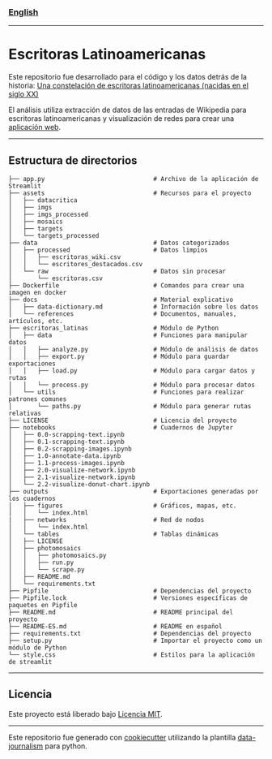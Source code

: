 ### [English](README.md)    
---

# Escritoras Latinoamericanas

Este repositorio fue desarrollado para el código y los datos detrás de la historia: [Una constelación de escritoras latinoamericanas (nacidas en el siglo XX)](https://datacritica.org/portfolio/constelaciones-de-escritoras-latinoamericanas-nacidas-en-el-siglo-xx/)

El análisis utiliza extracción de datos de las entradas de Wikipedia para escritoras latinoamericanas y visualización de redes para crear una [aplicación web](http://escritoraslatam.datacritica.org/).

---

## Estructura de directorios

```
├── app.py                              # Archivo de la aplicación de Streamlit
├── assets                              # Recursos para el proyecto
│   ├── datacritica
│   ├── imgs
│   ├── imgs_processed
│   ├── mosaics
│   ├── targets
│   └── targets_processed
├── data                                # Datos categorizados 
│   ├── processed                       # Datos limpios
│   │   ├── escritoras_wiki.csv
│   │   └── escritores_destacados.csv
│   └── raw                             # Datos sin procesar
│       └── escritoras.csv
├── Dockerfile                          # Comandos para crear una imagen en docker
├── docs                                # Material explicativo
│   ├── data-dictionary.md              # Información sobre los datos
│   └── references                      # Documentos, manuales, artículos, etc.
├── escritoras_latinas                  # Módulo de Python
│   ├── data                            # Funciones para manipular datos
│   │   ├── analyze.py                  # Módulo de análisis de datos
│   │   ├── export.py                   # Módulo para guardar exportaciones
│   │   ├── load.py                     # Módulo para cargar datos y rutas
│   │   └── process.py                  # Módulo para procesar datos
│   └── utils                           # Funciones para realizar patrones comunes
│       └── paths.py                    # Módulo para generar rutas relativas
├── LICENSE                             # Licencia del proyecto
├── notebooks                           # Cuadernos de Jupyter
│   ├── 0.0-scrapping-text.ipynb
│   ├── 0.1-scrapping-text.ipynb
│   ├── 0.2-scrapping-images.ipynb
│   ├── 1.0-annotate-data.ipynb
│   ├── 1.1-process-images.ipynb
│   ├── 2.0-visualize-network.ipynb
│   ├── 2.1-visualize-network.ipynb
│   └── 2.2-visualize-donut-chart.ipynb
├── outputs                             # Exportaciones generadas por los cuadernos
│   ├── figures                         # Gráficos, mapas, etc.
│   │   └── index.html
|   ├── networks                        # Red de nodos
│   │   └── index.html
│   └── tables                          # Tablas dinámicas
│   ├── LICENSE
│   ├── photomosaics
│   │   ├── photomosaics.py
│   │   ├── run.py
│   │   └── scrape.py
│   ├── README.md
│   └── requirements.txt
├── Pipfile                             # Dependencias del proyecto
├── Pipfile.lock                        # Versiones específicas de paquetes en Pipfile
├── README.md                           # README principal del proyecto
├── README-ES.md                        # README en español
├── requirements.txt                    # Dependencias del proyecto
├── setup.py                            # Importar el proyecto como un módulo de Python
└── style.css                           # Estilos para la aplicación de streamlit
```
---

## Licencia

Este proyecto está liberado bajo [Licencia MIT](/LICENSE).

---

Este repositorio fue generado con [cookiecutter](https://github.com/cookiecutter/cookiecutter) utilizando la plantilla [data-journalism](https://github.com/DataCritica/cookiecutter-data-journalism) para python.